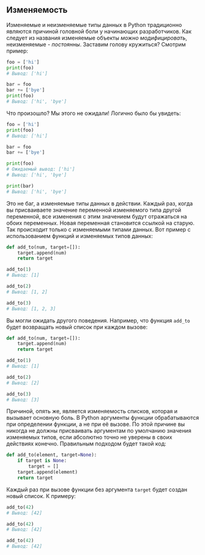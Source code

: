## Изменяемость

Изменяемые и неизменяемые типы данных в Python традиционно являются причиной
головной боли у начинающих разработчиков. Как следует из названия изменяемые
объекты *можно модифицировать*, неизменяемые - *постоянны*. Заставим голову
кружиться? Смотрим пример:

```python
foo = ['hi']
print(foo)
# Вывод: ['hi']

bar = foo
bar += ['bye']
print(foo)
# Вывод: ['hi', 'bye']
```

Что произошло? Мы этого не ожидали! Логично было бы увидеть:

```python
foo = ['hi']
print(foo)
# Вывод: ['hi']

bar = foo
bar += ['bye']

print(foo)
# Ожидаемый вывод: ['hi']
# Вывод: ['hi', 'bye']

print(bar)
# Вывод: ['hi', 'bye']
```

Это не баг, а изменяемые типы данных в действии. Каждый раз, когда вы
присваиваете значение переменной изменяемого типа другой переменной, все
изменения с этим значением будут отражаться на обоих переменных. Новая
переменная становится ссылкой на старую. Так происходит только с изменяемыми
типами данных. Вот пример с использованием функций и изменяемых типов данных:

```python
def add_to(num, target=[]):
    target.append(num)
    return target

add_to(1)
# Вывод: [1]

add_to(2)
# Вывод: [1, 2]

add_to(3)
# Вывод: [1, 2, 3]
```

Вы могли ожидать другого поведения. Например, что функция `add_to` будет
возвращать новый список при каждом вызове:

```python
def add_to(num, target=[]):
    target.append(num)
    return target

add_to(1)
# Вывод: [1]

add_to(2)
# Вывод: [2]

add_to(3)
# Вывод: [3]
```

Причиной, опять же, является изменяемость списков, которая и вызывает основную
боль. В Python аргументы функции обрабатываются при определении функции, а не
при её вызове. По этой причине вы никогда не должны присваивать аргументам по
умолчанию значения изменяемых типов, если абсолютно точно не уверены в своих
действиях конечно. Правильным подходом будет такой код:

```python
def add_to(element, target=None):
    if target is None:
        target = []
    target.append(element)
    return target
```

Каждый раз при вызове функции без аргумента `target` будет создан новый
список. К примеру:

```python
add_to(42)
# Вывод: [42]

add_to(42)
# Вывод: [42]

add_to(42)
# Вывод: [42]
```
